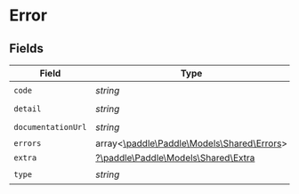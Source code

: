 # Error


## Fields

| Field                                                                       | Type                                                                        | Required                                                                    | Description                                                                 |
| --------------------------------------------------------------------------- | --------------------------------------------------------------------------- | --------------------------------------------------------------------------- | --------------------------------------------------------------------------- |
| `code`                                                                      | *string*                                                                    | :heavy_check_mark:                                                          | N/A                                                                         |
| `detail`                                                                    | *string*                                                                    | :heavy_check_mark:                                                          | N/A                                                                         |
| `documentationUrl`                                                          | *string*                                                                    | :heavy_check_mark:                                                          | N/A                                                                         |
| `errors`                                                                    | array<[\paddle\Paddle\Models\Shared\Errors](../../Models/Shared/Errors.md)> | :heavy_minus_sign:                                                          | N/A                                                                         |
| `extra`                                                                     | [?\paddle\Paddle\Models\Shared\Extra](../../Models/Shared/Extra.md)         | :heavy_minus_sign:                                                          | N/A                                                                         |
| `type`                                                                      | *string*                                                                    | :heavy_check_mark:                                                          | N/A                                                                         |